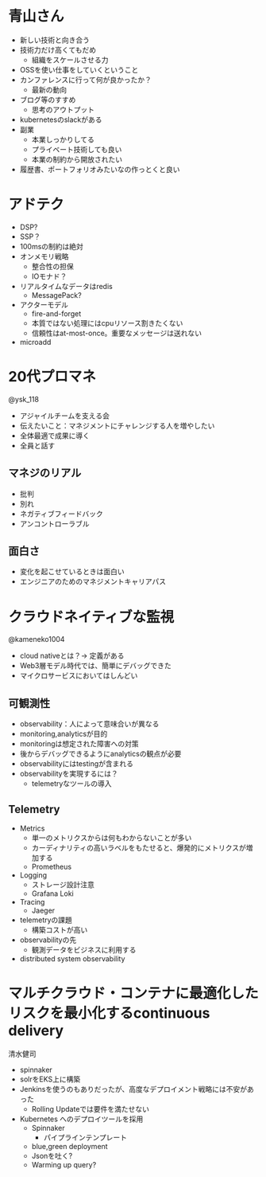 # 青山さん

* 新しい技術と向き合う
* 技術力だけ高くてもだめ
  * 組織をスケールさせる力
* OSSを使い仕事をしていくということ
* カンファレンスに行って何が良かったか？
  * 最新の動向
* ブログ等のすすめ
  * 思考のアウトプット
* kubernetesのslackがある
* 副業
  * 本業しっかりしてる
  * プライベート技術しても良い
  * 本業の制約から開放されたい
* 履歴書、ポートフォリオみたいなの作っとくと良い

# アドテク

* DSP?
* SSP？
* 100msの制約は絶対
* オンメモリ戦略
  * 整合性の担保
  * IOモナド？
* リアルタイムなデータはredis
  * MessagePack?
* アクターモデル
  * fire-and-forget
  * 本質ではない処理にはcpuリソース割きたくない
  * 信頼性はat-most-once。重要なメッセージは送れない
* microadd

# 20代プロマネ

@ysk_118

* アジャイルチームを支える会
* 伝えたいこと：マネジメントにチャレンジする人を増やしたい
* 全体最適で成果に導く
* 全員と話す

## マネジのリアル

* 批判
* 別れ
* ネガティブフィードバック
* アンコントローラブル

## 面白さ

* 変化を起こせているときは面白い
* エンジニアのためのマネジメントキャリアパス

# クラウドネイティブな監視

@kameneko1004

* cloud nativeとは？→ 定義がある
* Web3層モデル時代では、簡単にデバッグできた
* マイクロサービスにおいてはしんどい

## 可観測性

* observability：人によって意味合いが異なる
* monitoring,analyticsが目的
* monitoringは想定された障害への対策
* 後からデバッグできるようにanalyticsの観点が必要
* observabilityにはtestingが含まれる 
* observabilityを実現するには？
  * telemetryなツールの導入

## Telemetry

* Metrics
  * 単一のメトリクスからは何もわからないことが多い
  * カーディナリティの高いラベルをもたせると、爆発的にメトリクスが増加する
  * Prometheus
* Logging
  * ストレージ設計注意
  * Grafana Loki
* Tracing
  * Jaeger
* telemetryの課題
  * 構築コストが高い
* observabilityの先
  * 観測データをビジネスに利用する
* distributed system observability


# マルチクラウド・コンテナに最適化したリスクを最小化するcontinuous delivery

清水健司

* spinnaker
* solrをEKS上に構築
* Jenkinsを使うのもありだったが、高度なデプロイメント戦略には不安があった
  * Rolling Updateでは要件を満たせない
* Kubernetes へのデプロイツールを採用
  * Spinnaker
    * パイプラインテンプレート
  * blue,green deployment
  * Jsonを吐く?
  * Warming up query?

